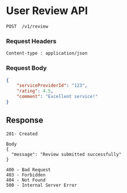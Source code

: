 # User Review API
```
POST  /v1/review
```
### Request Headers
```
Content-type : application/json
```

### Request Body
``` json
{
    "serviceProviderId": "123",
    "rating": 4.5,
    "comment": "Excellent service!"
}
```
## Response
```
201- Created

Body
{
  "message": "Review submitted successfully"
}

400 - Bad Request 
403 - Forbidden
404 - Not Found
500 - Internal Server Error
